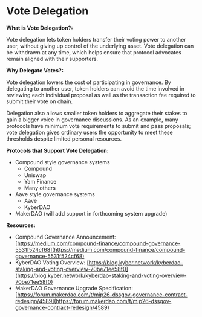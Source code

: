 # Vote Delegation

**What is Vote Delegation?:**

Vote delegation lets token holders transfer their voting power to another user, without giving up control of the underlying asset. Vote delegation can be withdrawn at any time, which helps ensure that protocol advocates remain aligned with their supporters.

**Why Delegate Votes?:**

Vote delegation lowers the cost of participating in governance. By delegating to another user, token holders can avoid the time involved in reviewing each individual proposal as well as the transaction fee required to submit their vote on chain.

Delegation also allows smaller token holders to aggregate their stakes to gain a bigger voice in governance discussions. As an example, many protocols have minimum vote requirements to submit and pass proposals; vote delegation gives ordinary users the opportunity to meet these thresholds despite limited personal resources.

**Protocols that Support Vote Delegation:**

* Compound style governance systems
  * Compound
  * Uniswap
  * Yam Finance
  * Many others
* Aave style governance systems
  * Aave
  * KyberDAO
* MakerDAO (will add support in forthcoming system upgrade)

**Resources:**

* Compound Governance Announcement: [https://medium.com/compound-finance/compound-governance-5531f524cf68](https://medium.com/compound-finance/compound-governance-5531f524cf68)
* KyberDAO Voting Overview: [https://blog.kyber.network/kyberdao-staking-and-voting-overview-70be71ee58f0](https://blog.kyber.network/kyberdao-staking-and-voting-overview-70be71ee58f0)
* MakerDAO Governance Upgrade Specification: [https://forum.makerdao.com/t/mip26-dssgov-governance-contract-redesign/4589](https://forum.makerdao.com/t/mip26-dssgov-governance-contract-redesign/4589)
